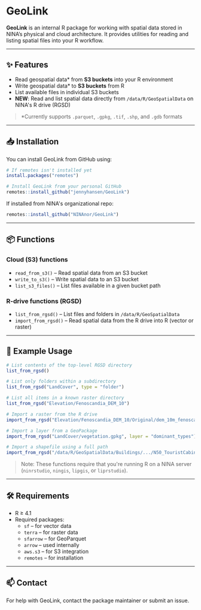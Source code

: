 # GeoLink

**GeoLink** is an internal R package for working with spatial data stored in NINA’s physical and cloud architecture. It provides utilities for reading and listing spatial files into your R workflow.

---

## ✨ Features

- Read geospatial data* from **S3 buckets** into your R environment  
- Write geospatial data* to **S3 buckets** from R  
- List available files in individual S3 buckets  
- **NEW**: Read and list spatial data directly from `/data/R/GeoSpatialData` on NINA's R drive (RGSD)  

> *Currently supports `.parquet`, `.gpkg`, `.tif`, `.shp`, and `.gdb` formats

---

## 📥 Installation

You can install GeoLink from GitHub using:

```r
# If remotes isn't installed yet
install.packages("remotes")

# Install GeoLink from your personal GitHub
remotes::install_github("jennyhansen/GeoLink")
```

If installed from NINA's organizational repo:

```r
remotes::install_github("NINAnor/GeoLink")
```

---

## 📦 Functions

### Cloud (S3) functions
- `read_from_s3()` – Read spatial data from an S3 bucket  
- `write_to_s3()` – Write spatial data to an S3 bucket  
- `list_s3_files()` – List files available in a given bucket path

### R-drive functions (RGSD)
- `list_from_rgsd()` – List files and folders in `/data/R/GeoSpatialData`  
- `import_from_rgsd()` – Read spatial data from the R drive into R (vector or raster)

---

## 🚀 Example Usage

```r
# List contents of the top-level RGSD directory
list_from_rgsd()

# List only folders within a subdirectory
list_from_rgsd("LandCover", type = "folder")

# List all items in a known raster directory
list_from_rgsd("Elevation/Fenoscandia_DEM_10")

# Import a raster from the R drive
import_from_rgsd("Elevation/Fenoscandia_DEM_10/Original/dem_10m_fenoscandia.tif")

# Import a layer from a GeoPackage
import_from_rgsd("LandCover/vegetation.gpkg", layer = "dominant_types")

# Import a shapefile using a full path
import_from_rgsd("/data/R/GeoSpatialData/Buildings/.../N50_TouristCabins.shp")
```

> Note: These functions require that you're running R on a NINA server (`ninrstudio`, `ningis`, `lipgis`, or `liprstudio`).

---

## 🛠 Requirements

- R ≥ 4.1  
- Required packages:
  - `sf` – for vector data  
  - `terra` – for raster data  
  - `sfarrow` – for GeoParquet  
  - `arrow` – used internally  
  - `aws.s3` – for S3 integration  
  - `remotes` – for installation  

---

## 📫 Contact

For help with GeoLink, contact the package maintainer or submit an issue.


